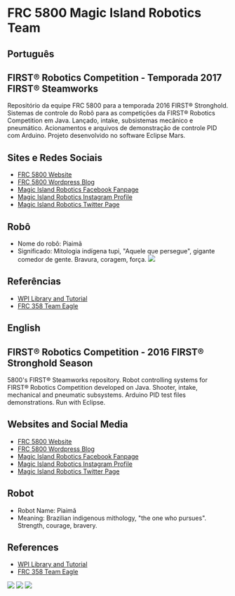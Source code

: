 # FRC 5800 Magic Island Robotics Team

## Português
## FIRST® Robotics Competition - Temporada 2017 FIRST® Steamworks

Repositório da equipe FRC 5800 para a temporada 2016 FIRST® Stronghold. Sistemas de controle do Robô para as competições da FIRST® Robotics Competition em Java. Lançado, intake, subsistemas mecânico e pneumático. Acionamentos e arquivos de demonstração de controle PID com Arduino. Projeto desenvolvido no software Eclipse Mars.

## Sites e Redes Sociais

- [FRC 5800 Website](http://www.frc5800.github.io)
- [FRC 5800 Wordpress Blog](http://www.frc5800.wordpress.com)
- [Magic Island Robotics Facebook Fanpage](http://www.facebook.com/frc5800)
- [Magic Island Robotics Instagram Profile](http://www.instagram.com/frc5800)
- [Magic Island Robotics Twitter Page](http://www.twitter.com/frc5800)

## Robô

- Nome do robô: Piaimã
- Significado: Mitologia indígena tupi, "Aquele que persegue", gigante comedor de gente. Bravura, coragem, força.
![](https://i.imgur.com/9klK59Bh.jpg)

## Referências

- [WPI Library and Tutorial](https://wpilib.screenstepslive.com/s/4485)
- [FRC 358 Team Eagle](http://www.team358.org/files/programming/)

## English
## FIRST® Robotics Competition - 2016 FIRST® Stronghold Season

5800's FIRST® Steamworks repository. Robot controlling systems for FIRST® Robotics Competition developed on Java. Shooter, intake, mechanical and pneumatic subsystems. Arduino PID test files demonstrations. Run with Eclipse.

## Websites and Social Media

- [FRC 5800 Website](http://www.frc5800.github.io)
- [FRC 5800 Wordpress Blog](http://www.frc5800.wordpress.com)
- [Magic Island Robotics Facebook Fanpage](http://www.facebook.com/frc5800)
- [Magic Island Robotics Instagram Profile](http://www.instagram.com/frc5800)
- [Magic Island Robotics Twitter Page](http://www.twitter.com/frc5800)

## Robot

- Robot Name: Piaimã
- Meaning: Brazilian indigenous mithology, "the one who pursues". Strength, courage, bravery.

## References

- [WPI Library and Tutorial](https://wpilib.screenstepslive.com/s/4485)
- [FRC 358 Team Eagle](http://www.team358.org/files/programming/)

![](https://mi5800.files.wordpress.com/2016/12/mi5800-logo-2017_semfundo.png?w=250)
![](https://www.firstinspires.org/sites/default/files/first-logo-200px.png)
![](http://cybercats5436.com/wp-content/uploads/2016/01/first-stronghold.jpg)
